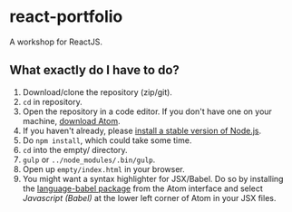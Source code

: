 # react-portfolio
A workshop for ReactJS.

## What exactly do I have to do?
1. Download/clone the repository (zip/git).
2. `cd` in repository.
2. Open the repository in a code editor. If you don't have one on your machine, [download Atom](https://atom.io).
3. If you haven't already, please [install a stable version of Node.js](https://nodejs.org/en/).
4. Do `npm install`, which could take some time.
6. `cd` into the empty/ directory.
7. `gulp` or `../node_modules/.bin/gulp`.
8. Open up `empty/index.html` in your browser.
9. You might want a syntax highlighter for JSX/Babel. Do so by installing the [language-babel package](https://atom.io/packages/language-babel) from the Atom interface and select *Javascript (Babel)* at the lower left corner of Atom in your JSX files.